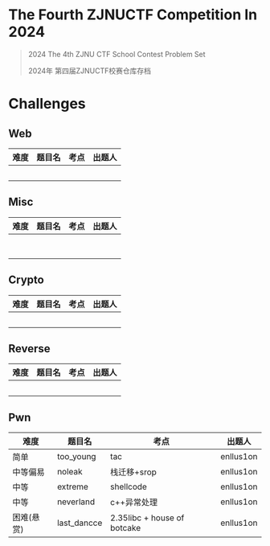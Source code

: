 # The Fourth ZJNUCTF Competition In 2024

> 2024 The 4th ZJNU CTF School Contest Problem Set
>
> 2024年 第四届ZJNUCTF校赛仓库存档

# Challenges

## Web

| 难度 | 题目名 | 考点 | 出题人 |
| ---- | ------ | ---- | ------ |
|      |        |      |        |
|      |        |      |        |
|      |        |      |        |
|      |        |      |        |
|      |        |      |        |

## Misc

| 难度 | 题目名 | 考点 | 出题人 |
| ---- | ------ | ---- | ------ |
|      |        |      |        |
|      |        |      |        |
|      |        |      |        |
|      |        |      |        |
|      |        |      |        |
|      |        |      |        |
|      |        |      |        |
|      |        |      |        |

## Crypto

| 难度 | 题目名 | 考点 | 出题人 |
| ---- | ------ | ---- | ------ |
|      |        |      |        |
|      |        |      |        |
|      |        |      |        |
|      |        |      |        |
|      |        |      |        |

## Reverse

| 难度 | 题目名 | 考点 | 出题人 |
| ---- | ------ | ---- | ------ |
|      |        |      |        |
|      |        |      |        |
|      |        |      |        |
|      |        |      |        |
|      |        |      |        |

## Pwn

| 难度       | 题目名      | 考点                        | 出题人    |
| ---------- | ----------- | --------------------------- | --------- |
| 简单       | too_young   | tac                         | enllus1on |
| 中等偏易   | noleak      | 栈迁移+srop                 | enllus1on |
| 中等       | extreme     | shellcode                   | enllus1on |
| 中等       | neverland   | c++异常处理                 | enllus1on |
| 困难(悬赏) | last_dancce | 2.35libc + house of botcake | enllus1on |
